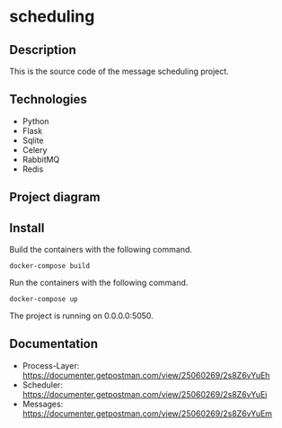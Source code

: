 # scheduling
## Description
This is the source code of the message scheduling project. 

## Technologies

* Python
* Flask
* Sqlite
* Celery
* RabbitMQ
* Redis

## Project diagram

## Install
Build the containers with the following command.

```
docker-compose build
```
Run the containers with the following command.
```
docker-compose up
```
The project is running on 0.0.0.0:5050.

## Documentation
* Process-Layer: https://documenter.getpostman.com/view/25060269/2s8Z6vYuEh
* Scheduler: https://documenter.getpostman.com/view/25060269/2s8Z6vYuEi
* Messages: https://documenter.getpostman.com/view/25060269/2s8Z6vYuEm

